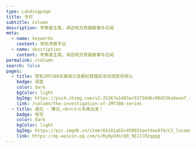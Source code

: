 ```yaml
---
type: Landingpage
title: 专栏
subtitle: Column
description: 考察者主笔，讲述地方铁路故事与见闻
meta:
  - name: keywords
    content: 窄轨考察手记
  - name: description
    content: 考察者主笔，讲述地方铁路故事与见闻
permalink: /column
search: false
pages:
  - title: 窄轨JMY380车族简介及朝杞铁路机车坟场型号辨认
    badge: 调查
    color: dark
    bgColor: light
    bgImg: https://pic4.zhimg.com/v2-25367e1483ac93736d6c98d336a9eee7_r.jpg
    link: /column/the-investigation-of-JMY380-series
  - title: 遇见 · 豫见,<br>小火车再出发！
    badge: 特写
    color: dark
    bgColor: light
    bgImg: https://pic.imgdb.cn/item/65201ab5c458853aefdae874/C2_locomotive.jpg
    link: https://mp.weixin.qq.com/s/RyHyUdscQO_9E11lR2qgqg
---
```

